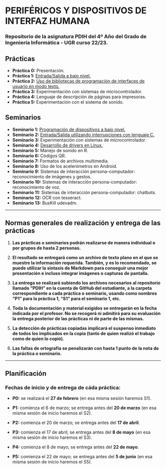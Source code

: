 # PERIFÉRICOS Y DISPOSITIVOS DE INTERFAZ HUMANA

### Repositorio de la asignatura PDIH del 4º Año del Grado de Ingeniería Informática - UGR curso 22/23.

## Prácticas

+ **Práctica 0:** Presentación.
+ **Práctica 1:** [Entrada/Salida a bajo nivel.](https://github.com/SrRosales/UGR-PDIH/tree/main/P1)
+ **Práctica 2:** [Uso de bibliotecas de programación de interfaces de usuario
en modo texto.](https://github.com/SrRosales/UGR-PDIH/tree/main/P2)
+ **Práctica 3:** Experimentación con sistemas de microcontrolador.
+ **Práctica 4:** Lenguaje de descripción de páginas para impresoras.
+ **Práctica 5:** Experimentación con el sistema de sonido.

## Seminarios

+ **Seminario 1:** [Programación de dispositivos a bajo nivel.](https://github.com/SrRosales/UGR-PDIH/tree/main/S1)
+ **Seminario 2:** [Entrada/Salida utilizando interrupciones con lenguaje C.](https://github.com/SrRosales/UGR-PDIH/tree/main/S2)
+ **Seminario 3:** Experimentación con sistemas de microcontrolador.
+ **Seminario 4:** [Desarrollo de drivers en Linux.](https://github.com/SrRosales/UGR-PDIH/tree/main/S-LKM)
+ **Seminario 5:** Manejo de sonido en R.
+ **Seminario 6:** Códigos QR.
+ **Seminario 7:** Formatos de archivos multimedia.
+ **Seminario 8:** Uso de los acelerómetros en Android.
+ **Seminario 9:** Sistemas de interacción persona-computador: reconocimiento de 
imágenes y gestos.
+ **Seminario 10:** Sistemas de interacción persona-computador: reconocimiento de 
voz.
+ **Seminario 11:** Sistemas de interacción persona-computador: chatbots.
+ **Seminario 12:** OCR con tesseract.
+ **Seminario 13:** BusKill udevadm.

---------------

## Normas generales de realización y entrega de las prácticas

1. **Las prácticas o seminarios podrán realizarse de manera individual o por grupos de 
hasta 2 personas.**

2. **El resultado se entregará como un archivo de texto plano en el que se muestre la 
información requerida. También, y es lo recomendado, se puede utilizar la sintaxis de 
Markdown para conseguir una mejor presentación e incluso integrar imágenes o 
capturas de pantalla.**

3. **La entrega se realizará subiendo los archivos necesarios al repositorio llamado “PDIH”
en la cuenta de GitHub del estudiante, a la carpeta correspondiente a cada práctica o 
seminario, usando como nombres “P1” para la práctica 1, “S1” para el seminario 1, etc.**

4. **Toda la documentación y material exigidos se entregarán en la fecha indicada por el 
profesor. No se recogerá ni admitirá para su evaluación la entrega posterior de las 
prácticas ni de parte de las mismas.**

5. **La detección de prácticas copiadas implicará el suspenso inmediato de todos los 
implicados en la copia (tanto de quien realizó el trabajo como de quien lo copió).**

6. **Las faltas de ortografía se penalizarán con hasta 1 punto de la nota de la práctica o 
seminario.**

---------------

## Planificación

### Fechas de inicio y de entrega de cáda práctica:

+ **P0:** se realizará el **27 de febrero** (en esa misma sesión haremos S1).

+ **P1:** comienza el 6 de marzo; se entrega antes del **20 de marzo** (en esa misma 
sesión de inicio haremos el S2).

+ **P2:** comienza el 20 de marzo; se entrega antes del **17 de abril**.

+ **P3:** comienza el 17 de abril; se entrega antes del **8 de mayo** (en esa misma 
sesión de inicio haremos el S3).

+ **P4:** comienza el 8 de mayo; se entrega antes del **22 de mayo**.

+ **P5:** comienza el 22 de mayo; se entrega antes del **5 de junio** (en esa misma 
sesión de inicio haremos el S5).
